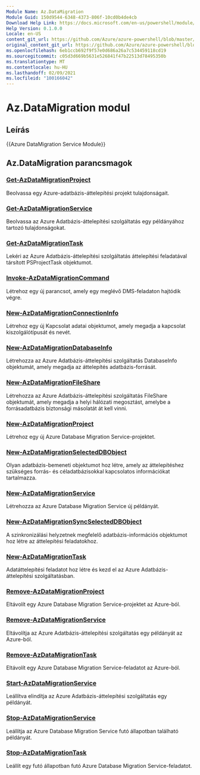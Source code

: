 ```yaml
---
Module Name: Az.DataMigration
Module Guid: 150d9544-6348-4373-806f-10cd0b4de4cb
Download Help Link: https://docs.microsoft.com/en-us/powershell/module/az.datamigration
Help Version: 0.1.0.0
Locale: en-US
content_git_url: https://github.com/Azure/azure-powershell/blob/master/src/DataMigration/DataMigration/help/Az.DataMigration.md
original_content_git_url: https://github.com/Azure/azure-powershell/blob/master/src/DataMigration/DataMigration/help/Az.DataMigration.md
ms.openlocfilehash: 6eb1ccb692f9f57e0d686a26a7c534459118cd19
ms.sourcegitcommit: c05d3d669b5631e526841f47b22513d78495350b
ms.translationtype: MT
ms.contentlocale: hu-HU
ms.lasthandoff: 02/09/2021
ms.locfileid: "100166042"
---
```

# Az.DataMigration modul
## Leírás
{{Azure DataMigration Service Module}}

## Az.DataMigration parancsmagok
### [Get-AzDataMigrationProject](Get-AzDataMigrationProject.md)
Beolvassa egy Azure-adatbázis-áttelepítési projekt tulajdonságait.

### [Get-AzDataMigrationService](Get-AzDataMigrationService.md)
Beolvassa az Azure Adatbázis-áttelepítési szolgáltatás egy példányához tartozó tulajdonságokat. 

### [Get-AzDataMigrationTask](Get-AzDataMigrationTask.md)
Lekéri az Azure Adatbázis-áttelepítési szolgáltatás áttelepítési feladatával társított PSProjectTask objektumot.

### [Invoke-AzDataMigrationCommand](Invoke-AzDataMigrationCommand.md)
Létrehoz egy új parancsot, amely egy meglévő DMS-feladaton hajtódik végre.

### [New-AzDataMigrationConnectionInfo](New-AzDataMigrationConnectionInfo.md)
Létrehoz egy új Kapcsolat adatai objektumot, amely megadja a kapcsolat kiszolgálótípusát és nevét.

### [New-AzDataMigrationDatabaseInfo](New-AzDataMigrationDatabaseInfo.md)
Létrehozza az Azure Adatbázis-áttelepítési szolgáltatás DatabaseInfo objektumát, amely megadja az áttelepítés adatbázis-forrását.

### [New-AzDataMigrationFileShare](New-AzDataMigrationFileShare.md)
Létrehozza az Azure Adatbázis-áttelepítési szolgáltatás FileShare objektumát, amely megadja a helyi hálózati megosztást, amelybe a forrásadatbázis biztonsági másolatát át kell vinni.

### [New-AzDataMigrationProject](New-AzDataMigrationProject.md)
Létrehoz egy új Azure Database Migration Service-projektet.

### [New-AzDataMigrationSelectedDBObject](New-AzDataMigrationSelectedDBObject.md)
Olyan adatbázis-bemeneti objektumot hoz létre, amely az áttelepítéshez szükséges forrás- és céladatbázisokkal kapcsolatos információkat tartalmazza.

### [New-AzDataMigrationService](New-AzDataMigrationService.md)
Létrehozza az Azure Database Migration Service új példányát.

### [New-AzDataMigrationSyncSelectedDBObject](New-AzDataMigrationSyncSelectedDBObject.md)
A szinkronizálási helyzetnek megfelelő adatbázis-információs objektumot hoz létre az áttelepítési feladatokhoz.

### [New-AzDataMigrationTask](New-AzDataMigrationTask.md)
Adatáttelepítési feladatot hoz létre és kezd el az Azure Adatbázis-áttelepítési szolgáltatásban.

### [Remove-AzDataMigrationProject](Remove-AzDataMigrationProject.md)
Eltávolít egy Azure Database Migration Service-projektet az Azure-ból.

### [Remove-AzDataMigrationService](Remove-AzDataMigrationService.md)
Eltávolítja az Azure Adatbázis-áttelepítési szolgáltatás egy példányát az Azure-ból.

### [Remove-AzDataMigrationTask](Remove-AzDataMigrationTask.md)
Eltávolít egy Azure Database Migration Service-feladatot az Azure-ból.

### [Start-AzDataMigrationService](Start-AzDataMigrationService.md)
Leállítva elindítja az Azure Adatbázis-áttelepítési szolgáltatás egy példányát. 

### [Stop-AzDataMigrationService](Stop-AzDataMigrationService.md)
Leállítja az Azure Database Migration Service futó állapotban található példányát.

### [Stop-AzDataMigrationTask](Stop-AzDataMigrationTask.md)
Leállít egy futó állapotban futó Azure Database Migration Service-feladatot.

